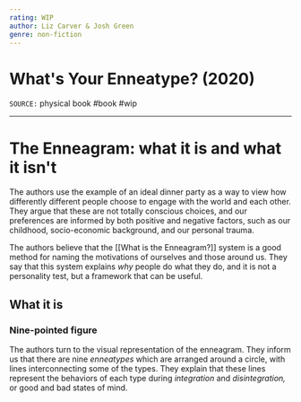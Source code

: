 ```yaml
---
rating: WIP
author: Liz Carver & Josh Green
genre: non-fiction
---
```

# What's Your Enneatype? (2020)
`SOURCE:` physical book
#book #wip 

---
# The Enneagram: what it is and what it isn't
The authors use the example of an ideal dinner party as a way to view how differently different people choose to engage with the world and each other. They argue that these are not totally conscious choices, and our preferences are informed by both positive and negative factors, such as our childhood, socio-economic background, and our personal trauma. 

The authors believe that the [[What is the Enneagram?]] system is a good method for naming the motivations of ourselves and those around us. They say that this system explains *why* people do what they do, and it is not a personality test, but a framework that can be useful. 

## What it is
### Nine-pointed figure
The authors turn to the visual representation of the enneagram. They inform us that there are nine *enneatypes* which are arranged around a circle, with lines interconnecting some of the types. They explain that these lines represent the behaviors of each type during *integration* and *disintegration,* or good and bad states of mind. 